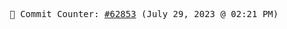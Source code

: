 <p align="center">
    <samp>
        📮 Commit Counter: <a href="https://github.com/Javascript-void0/Javascript-void0/commits/main">#62853</a> (July 29, 2023 @ 02:21 PM)
    </samp>
</p>
